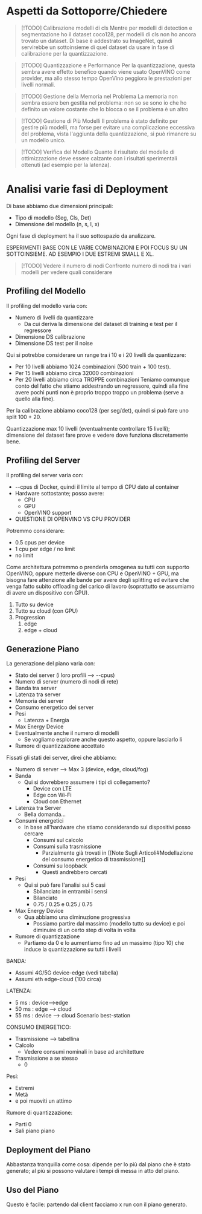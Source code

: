 
# Aspetti da Sottoporre/Chiedere

> [!TODO] Calibrazione modelli di cls
> Mentre per modelli di detection e segmentazione ho il dataset coco128, per modelli di cls non ho ancora trovato un dataset. Di base è addestrato su ImageNet, quindi servirebbe un sottoinsieme di quel dataset da usare in fase di calibrazione per la quantizzazione.

> [!TODO] Quantizzazione e Performance
> Per la quantizzazione, questa sembra avere effetto benefico quando viene usato OpenVINO come provider, ma allo stesso tempo OpenVino peggiora le prestazioni per livelli normali.

> [!TODO] Gestione della Memoria nel Problema
> La memoria non sembra essere ben gestita nel problema: non so se sono io che ho definito un valore costante che lo blocca o se il problema è un altro

> [!TODO] Gestione di Più Modelli
> Il problema è stato definito per gestire più modelli, ma forse per evitare una complicazione eccessiva del problema, vista l'aggiunta della quantizzazione, si può rimanere su un modello unico.

> [!TODO] Verifica del Modello
> Quanto il risultato del modello di ottimizzazione deve essere calzante con i risultati sperimentali ottenuti (ad esempio per la latenza).



# Analisi varie fasi di Deployment

Di base abbiamo due dimensioni principali:
- Tipo di modello (Seg, Cls, Det)
- Dimensione del modello (n, s, l, x)

Ogni fase di deployment ha il suo sottospazio da analizzare.

ESPERIMENTI BASE CON LE VARIE COMBINAZIONI E POI FOCUS SU UN SOTTOINSIEME. AD ESEMPIO I DUE ESTREMI SMALL E XL.


> [!TODO] Vedere il numero di nodi
> Confronto numero di nodi tra i vari modelli per vedere quali considerare


## Profiling del Modello
Il profiling del modello varia con:
- Numero di livelli da quantizzare
	- Da cui deriva la dimensione del dataset di training e test per il regressore
- Dimensione DS calibrazione
- Dimensione DS test per il noise

Qui si potrebbe considerare un range tra i 10 e i 20 livelli da quantizzare:
- Per 10 livelli abbiamo 1024 combinazioni (500 train + 100 test). 
- Per 15 livelli abbiamo circa 32000 combinazioni
- Per 20 livelli abbiamo circa TROPPE combinazioni
Teniamo comunque conto del fatto che stiamo addestrando un regressore, quindi alla fine avere pochi punti non è proprio troppo troppo un problema (serve a quello alla fine).

Per la calibrazione abbiamo coco128 (per seg/det), quindi si può fare uno split 100 + 20.

Quantizzazione max 10 livelli (eventualmente controllare 15 livelli); dimensione del dataset fare prove e vedere dove funziona discretamente bene.

## Profiling del Server
Il profiling del server varia con:
- --cpus di Docker, quindi il limite al tempo di CPU dato al container
- Hardware sottostante; posso avere:
	- CPU
	- GPU
	- OpenVINO support
- QUESTIONE DI OPENVINO VS CPU PROVIDER

Potremmo considerare:
- 0.5 cpus per device
- 1 cpu per edge / no limit 
- no limit

Come architettura potremmo o prenderla omogenea su tutti con supporto OpenVINO, oppure metterle diverse con CPU e OpenVINO + GPU, ma bisogna fare attenzione alle bande per avere degli splitting ed evitare che venga fatto subito offloading del carico di lavoro (soprattutto se assumiamo di avere un dispositivo con GPU).

1. Tutto su device
2. Tutto su cloud (con GPU)
3. Progression
	1. edge
	2. edge + cloud

## Generazione Piano
La generazione del piano varia con:
- Stato dei server (i loro profili --> --cpus)
- Numero di server (numero di nodi di rete)
- Banda tra server
- Latenza tra server
- Memoria dei server
- Consumo energetico dei server
- Pesi
	- Latenza + Energia
- Max Energy Device
- Eventualmente anche il numero di modelli
	- Se vogliamo esplorare anche questo aspetto, oppure lasciarlo lì
- Rumore di quantizzazione accettato

Fissati gli stati dei server, direi che abbiamo:
- Numero di server --> Max 3 (device, edge, cloud/fog)
- Banda
	- Qui si dovrebbero assumere i tipi di collegamento?
		- Device con LTE
		- Edge con Wi-Fi
		- Cloud con Ethernet
- Latenza tra Server
	- Bella domanda...
- Consumi energetici
	- In base all'hardware che stiamo considerando sui dispositivi posso cercare
		- Consumi sul calcolo
		- Consumi sulla trasmissione
			- Parzialmente già trovati in [[Note Sugli Articoli#Modellazione del consumo energetico di trasmissione]]
		- Consumi su loopback
			- Questi andrebbero cercati
- Pesi
	- Qui si può fare l'analisi sui 5 casi
		- Sbilanciato in entrambi i sensi
		- Bilanciato
		- 0.75 / 0.25 e 0.25 / 0.75
- Max Energy Device
	- Qua abbiamo una diminuzione progressiva
		- Possiamo partire dal massimo (modello tutto su device) e poi diminuire di un certo step di volta in volta
- Rumore di quantizzazione
	- Partiamo da 0 e lo aumentiamo fino ad un massimo (tipo 10) che induce la quantizzazione su tutti i livelli



BANDA:
- Assumi 4G/5G device-edge (vedi tabella)
- Assumi eth edge-cloud (100 circa)

LATENZA:
- 5 ms : device-->edge
- 50 ms : edge --> cloud
- 55 ms : device --> cloud
Scenario best-station

CONSUMO ENERGETICO:
- Trasmissione --> tabellina
- Calcolo
	- Vedere consumi nominali in base ad architetture
- Trasmissione a se stesso
	- 0

Pesi:
- Estremi
- Metà
- e poi muoviti un attimo

Rumore di quantizzazione:
- Parti 0
- Sali piano piano



## Deployment del Piano
Abbastanza tranquilla come cosa: dipende per lo più dal piano che è stato generato; al più si possono valutare i tempi di messa in atto del piano.

## Uso del Piano
Questo è facile: partendo dal client facciamo x run con il piano generato.